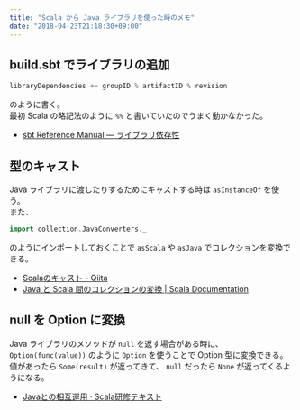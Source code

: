 ```yaml
---
title: "Scala から Java ライブラリを使った時のメモ"
date: "2018-04-23T21:18:30+09:00"
---
```


## build.sbt でライブラリの追加

```scala
libraryDependencies += groupID % artifactID % revision
```

のように書く。  
最初 Scala の略記法のように `%%` と書いていたのでうまく動かなかった。

- [sbt Reference Manual — ライブラリ依存性](https://www.scala-sbt.org/1.x/docs/ja/Library-Dependencies.html#%E3%83%9E%E3%83%8D%E3%83%BC%E3%82%B8%E4%BE%9D%E5%AD%98%E6%80%A7%EF%BC%88Managed+Dependencies%EF%BC%89)

## 型のキャスト

Java ライブラリに渡したりするためにキャストする時は `asInstanceOf` を使う。  
また、

```scala
import collection.JavaConverters._
```

のようにインポートしておくことで `asScala` や `asJava` でコレクションを変換できる。

- [Scalaのキャスト - Qiita](https://qiita.com/cupper/items/9028a5a108deb8706717)
- [Java と Scala 間のコレクションの変換 | Scala Documentation](https://docs.scala-lang.org/ja/overviews/collections/conversions-between-java-and-scala-collections.html)

## null を Option に変換

Java ライブラリのメソッドが `null` を返す場合がある時に、 `Option(func(value))` のように `Option` を使うことで Option 型に変換できる。  
値があったら `Some(result)` が返ってきて、 `null` だったら `None` が返ってくるようになる。

- [Javaとの相互運用 · Scala研修テキスト](https://dwango.github.io/scala_text/java-interop.html#null%E3%81%A8option)
